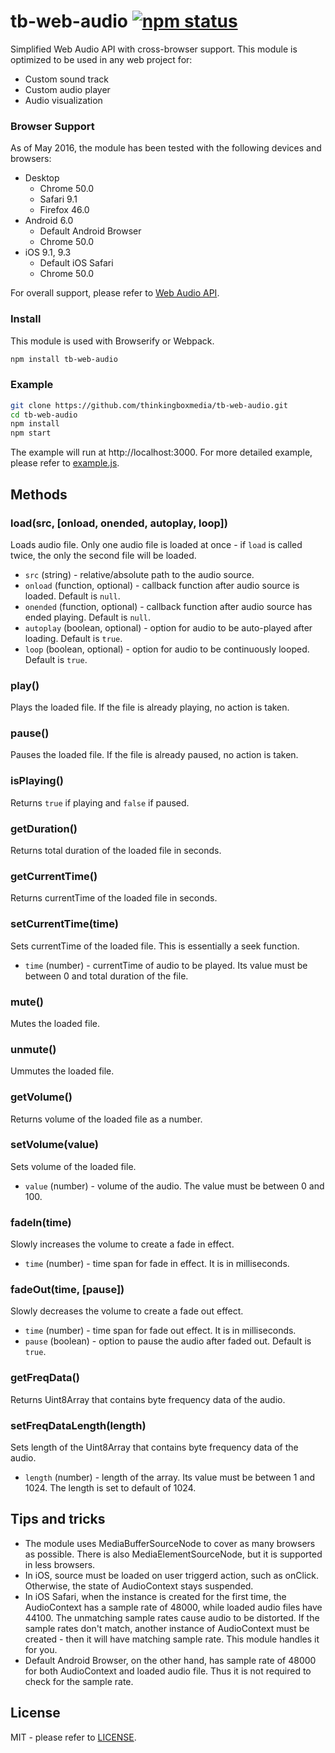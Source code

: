 # tb-web-audio [![npm status](http://img.shields.io/npm/v/tb-web-audio.svg)](https://www.npmjs.org/package/tb-web-audio)

Simplified Web Audio API with cross-browser support. This module is optimized to be used in any web project for:
* Custom sound track
* Custom audio player
* Audio visualization

### Browser Support
As of May 2016, the module has been tested with the following devices and browsers:
* Desktop
    * Chrome 50.0
    * Safari 9.1
    * Firefox 46.0
* Android 6.0
    * Default Android Browser
    * Chrome 50.0
* iOS 9.1, 9.3
    * Default iOS Safari
    * Chrome 50.0

For overall support, please refer to [Web Audio API](http://caniuse.com/#feat=audio-api).

### Install
This module is used with Browserify or Webpack.
```sh
npm install tb-web-audio
```

### Example
```sh
git clone https://github.com/thinkingboxmedia/tb-web-audio.git
cd tb-web-audio
npm install
npm start
```
The example will run at http://localhost:3000. For more detailed example, please refer to [example.js](example/example.js).

## Methods

### load(src, [onload, onended, autoplay, loop])
Loads audio file. Only one audio file is loaded at once - if `load` is called twice, the only the second file will be loaded.
* `src` (string) - relative/absolute path to the audio source.
* `onload` (function, optional) - callback function after audio source is loaded. Default is `null`.
* `onended` (function, optional) - callback function after audio source has ended playing. Default is `null`.
* `autoplay` (boolean, optional) - option for audio to be auto-played after loading. Default is `true`.
* `loop` (boolean, optional) - option for audio to be continuously looped. Default is `true`.

### play()
Plays the loaded file. If the file is already playing, no action is taken.

### pause()
Pauses the loaded file. If the file is already paused, no action is taken.

### isPlaying()
Returns `true` if playing and `false` if paused.

### getDuration()
Returns total duration of the loaded file in seconds.

### getCurrentTime()
Returns currentTime of the loaded file in seconds.

### setCurrentTime(time)
Sets currentTime of the loaded file. This is essentially a seek function.
* `time` (number) - currentTime of audio to be played. Its value must be between 0 and total duration of the file.

### mute()
Mutes the loaded file.

### unmute()
Ummutes the loaded file.

### getVolume()
Returns volume of the loaded file as a number.

### setVolume(value)
Sets volume of the loaded file.
* `value` (number) - volume of the audio. The value must be between 0 and 100.

### fadeIn(time)
Slowly increases the volume to create a fade in effect.
* `time` (number) - time span for fade in effect. It is in milliseconds.

### fadeOut(time, [pause])
Slowly decreases the volume to create a fade out effect.
* `time` (number) - time span for fade out effect. It is in milliseconds.
* `pause` (boolean) - option to pause the audio after faded out. Default is `true`.
 
### getFreqData()
Returns Uint8Array that contains byte frequency data of the audio.

### setFreqDataLength(length)
Sets length of the Uint8Array that contains byte frequency data of the audio.
* `length` (number) - length of the array. Its value must be between 1 and 1024. The length is set to default of 1024.

## Tips and tricks
* The module uses MediaBufferSourceNode to cover as many browsers as possible. There is also MediaElementSourceNode, but it is supported in less browsers.
* In iOS, source must be loaded on user triggerd action, such as onClick. Otherwise, the state of AudioContext stays suspended.
* In iOS Safari, when the instance is created for the first time, the AudioContext has a sample rate of 48000, while loaded audio files have 44100. The unmatching sample rates cause audio to be distorted. If the sample rates don't match, another instance of AudioContext must be created - then it will have matching sample rate. This module handles it for you.
* Default Android Browser, on the other hand, has sample rate of 48000 for both AudioContext and loaded audio file. Thus it is not required to check for the sample rate.

## License
MIT - please refer to [LICENSE](LICENSE).